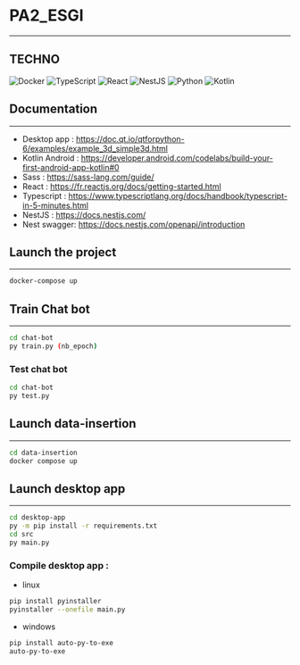 # PA2_ESGI

---

## TECHNO

![Docker](https://img.shields.io/badge/-Docker-0db7ed?style=for-the-badge&logo=docker&logoColor=white)
![TypeScript](https://img.shields.io/badge/-TypeScript-007acc?style=for-the-badge&logo=typescript&logoColor=white)
![React](https://img.shields.io/badge/-React-61dafb?style=for-the-badge&logo=react&logoColor=white)
![NestJS](https://img.shields.io/badge/-NestJS-ea2845?style=for-the-badge&logo=nestjs&logoColor=white)
![Python](https://img.shields.io/badge/-Python-3776ab?style=for-the-badge&logo=python&logoColor=white)
![Kotlin](https://img.shields.io/badge/-Kotlin-0095d5?style=for-the-badge&logo=kotlin&logoColor=white)

## Documentation

---

- Desktop app : https://doc.qt.io/qtforpython-6/examples/example_3d_simple3d.html
- Kotlin Android : https://developer.android.com/codelabs/build-your-first-android-app-kotlin#0
- Sass : https://sass-lang.com/guide/
- React : https://fr.reactjs.org/docs/getting-started.html
- Typescript : https://www.typescriptlang.org/docs/handbook/typescript-in-5-minutes.html
- NestJS : https://docs.nestjs.com/
- Nest swagger: https://docs.nestjs.com/openapi/introduction

## Launch the project

---

```bash
docker-compose up
```

## Train Chat bot

---

```bash
cd chat-bot
py train.py (nb_epoch)
```

### Test chat bot

```bash
cd chat-bot
py test.py
```

## Launch data-insertion

---

```bash
cd data-insertion
docker compose up
```

## Launch desktop app

---

```bash
cd desktop-app
py -m pip install -r requirements.txt
cd src
py main.py
```

### Compile desktop app :

- linux

```bash
pip install pyinstaller
pyinstaller --onefile main.py
```

- windows

```bash
pip install auto-py-to-exe
auto-py-to-exe
```
